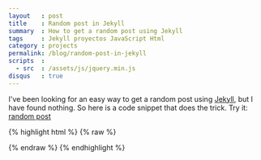 ```yaml
---
layout   : post
title    : Random post in Jekyll
summary  : How to get a random post using Jekyll
tags     : Jekyll proyectos JavaScript Html
category : projects
permalink: /blog/random-post-in-jekyll
scripts  :
  - src  : /assets/js/jquery.min.js
disqus   : true
---
```


<script>
  var posts = [];
  {% for post in site.posts %}
    posts.push("{{ post.url }}");
  {% endfor %}
  window.onload = function() {
    $('#random').click(function() {
      window.location = posts[Math.floor(Math.random() * posts.length)];
      return false;
    });
  }
</script>

I've been looking for an easy way to get a random post using [Jekyll], but I have found nothing.
So here is a code snippet that does the trick.
Try it: <a href="javascript:void(0)" onclick="goToRandom()" id="random">random post</a>

{% highlight html %}
{% raw %}
<!-- navbar.html -->
<script>
   var posts = [];
   {% for post in site.posts %}
      posts.push("{{ post.url }}");
   {% endfor %}

   $(function() {
      var goToRandom = function() {}
         window.location = posts[Math.floor(Math.random() * posts.length)];
      }
   });
</script>

<div class="container">
   <div class="row-fluid">
      <div class="navbar">
         <div>
            <a id="random" class="random-post pull-right">
               <i class="icon-random"></i>
            </a>
         </div>
      </div>
   </div>
</div>

{% endraw %}
{% endhighlight %}


[Jekyll]: https://github.com/mojombo/jekyll
[GitHub Pages]: http://pages.github.com/
